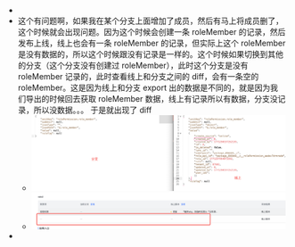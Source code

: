 -
- 这个有问题啊，如果我在某个分支上面增加了成员，然后有马上将成员删了，这个时候就会出现问题。因为这个时候会创建一条 roleMember 的记录，然后发布上线，线上也会有一条 roleMember 的记录，但实际上这个 roleMember 是没有数据的，所以这个时候跟没有记录是一样的。这个时候如果切换到其他的分支（这个分支没有创建过 roleMember），此时这个分支是没有 roleMember 记录的，此时查看线上和分支之间的 diff，会有一条空的 roleMember。这是因为线上和分支 export 出的数据是不同的，就是因为我们导出的时候回去获取 roleMember 数据，线上有记录所以有数据，分支没记录，所以没数据。。。  于是就出现了 diff
	- ![image.png](../assets/image_1689250085959_0.png)
	- ![image.png](../assets/image_1689250032542_0.png)
-